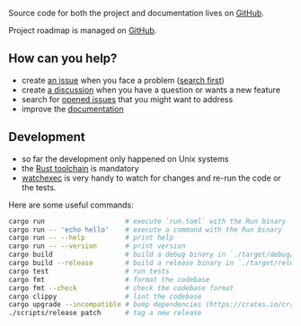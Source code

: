 Source code for both the project and documentation lives on [GitHub](https://github.com/aymericbeaumet/run).

Project roadmap is managed on [GitHub](https://github.com/users/aymericbeaumet/projects/1).

## How can you help?

- create [an issue](https://github.com/aymericbeaumet/run/issues/new) when you face a problem ([search first](https://github.com/aymericbeaumet/run/issues))
- create [a discussion](https://github.com/aymericbeaumet/run/discussions/new/choose) when you have a question or wants a new feature
- search for [opened issues](https://github.com/aymericbeaumet/run/issues?q=is%3Aissue+is%3Aopen) that you might want to address
- improve the [documentation](https://github.com/aymericbeaumet/run/tree/master/docs)

## Development

- so far the development only happened on Unix systems
- the [Rust toolchain](https://www.rust-lang.org/tools/install) is mandatory
- [watchexec](https://github.com/watchexec/watchexec) is very handy to watch for changes and re-run the code or the tests.

Here are some useful commands:

```bash
cargo run                    # execute `run.toml` with the Run binary
cargo run -- 'echo hello'    # execute a command with the Run binary
cargo run -- --help          # print help
cargo run -- --version       # print version
cargo build                  # build a debug binary in `./target/debug/run`
cargo build --release        # build a release binary in `./target/release/run`
cargo test                   # run tests
cargo fmt                    # format the codebase
cargo fmt --check            # check the codebase format
cargo clippy                 # lint the codebase
cargo upgrade --incompatible # bump dependencies (https://crates.io/crates/cargo-edit)
./scripts/release patch      # tag a new release
```
